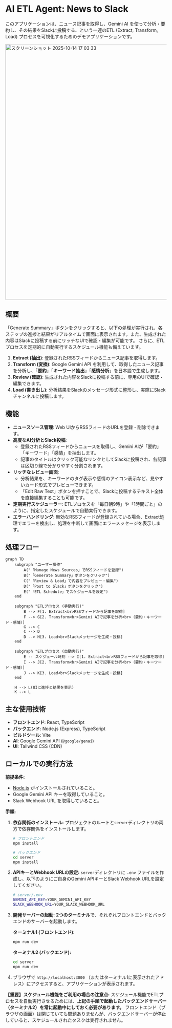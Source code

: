 # AI ETL Agent: News to Slack

このアプリケーションは、ニュース記事を取得し、Gemini AI を使って分析・要約し、その結果をSlackに投稿する、という一連のETL (Extract, Transform, Load) プロセスを可視化するためのデモアプリケーションです。

<img width="940" height="799" alt="スクリーンショット 2025-10-14 17 03 33" src="https://github.com/user-attachments/assets/b949991f-11aa-4748-b48e-448b34d1fbd0" />

## 概要

「Generate Summary」ボタンをクリックすると、以下の処理が実行され、各ステップの進捗と結果がリアルタイムで画面に表示されます。また、生成された内容はSlackに投稿する前にリッチなUIで確認・編集が可能です。
さらに、ETLプロセスを定期的に自動実行するスケジュール機能も備えています。

1.  **Extract (抽出)**: 登録されたRSSフィードからニュース記事を取得します。
2.  **Transform (変換)**: Google Gemini API を利用して、取得したニュース記事を分析し、「**要約**」「**キーワード抽出**」「**感情分析**」を日本語で生成します。
3.  **Review (確認)**: 生成された内容をSlackに投稿する前に、専用のUIで確認・編集できます。
4.  **Load (書き出し)**: 分析結果をSlackのメッセージ形式に整形し、実際にSlackチャンネルに投稿します。

## 機能

-   **ニュースソース管理**: Web UIからRSSフィードのURLを登録・削除できます。
-   **高度なAI分析とSlack投稿**:
    -   登録されたRSSフィードからニュースを取得し、Gemini AIが「要約」「キーワード」「感情」を抽出します。
    -   記事のタイトルはクリック可能なリンクとしてSlackに投稿され、各記事は区切り線で分かりやすく分割されます。
-   **リッチなレビュー画面**:
    -   分析結果を、キーワードのタグ表示や感情のアイコン表示など、見やすいカード形式でプレビューできます。
    -   「Edit Raw Text」ボタンを押すことで、Slackに投稿するテキスト全体を直接編集することも可能です。
-   **定期実行スケジューラー**: ETLプロセスを「毎日朝9時」や「1時間ごと」のように、指定したスケジュールで自動実行できます。
-   **エラーハンドリング**: 無効なRSSフィードが登録されている場合、Extract処理でエラーを検出し、処理を中断して画面にエラーメッセージを表示します。

## 処理フロー

```mermaid
graph TD
    subgraph "ユーザー操作"
        A("「Manage News Sources」でRSSフィードを登録")
        B("「Generate Summary」ボタンをクリック")
        C("「Review & Load」で内容をプレビュー・編集")
        D("「Post to Slack」ボタンをクリック")
        E("「ETL Schedule」でスケジュールを設定")
    end

    subgraph "ETLプロセス (手動実行)"
        B --> F[1. Extract<br>RSSフィードから記事を取得]
        F --> G[2. Transform<br>Gemini AIで記事を分析<br>（要約・キーワード・感情）]
        G --> C
        C --> D
        D --> H[3. Load<br>Slackメッセージを生成・投稿]
    end

    subgraph "ETLプロセス (自動実行)"
        E -- スケジュール時刻 --> I[1. Extract<br>RSSフィードから記事を取得]
        I --> J[2. Transform<br>Gemini AIで記事を分析<br>（要約・キーワード・感情）]
        J --> K[3. Load<br>Slackメッセージを生成・投稿]
    end

    H --> L(UIに進捗と結果を表示)
    K --> L
```

## 主な使用技術

-   **フロントエンド**: React, TypeScript
-   **バックエンド**: Node.js (Express), TypeScript
-   **ビルドツール**: Vite
-   **AI**: Google Gemini API (`@google/genai`)
-   **UI**: Tailwind CSS (CDN)

## ローカルでの実行方法

**前提条件:**

-   [Node.js](https://nodejs.org/) がインストールされていること。
-   Google Gemini API キーを取得していること。
-   Slack Webhook URL を取得していること。

**手順:**

1.  **依存関係のインストール:**
    プロジェクトのルートと`server`ディレクトリの両方で依存関係をインストールします。
    ```bash
    # フロントエンド
    npm install

    # バックエンド
    cd server
    npm install
    ```

2.  **APIキーとWebhook URLの設定:**
    `server`ディレクトリに `.env` ファイルを作成し、以下のようにご自身のGemini APIキーとSlack Webhook URLを設定してください。
    
    ```sh
    # server/.env
    GEMINI_API_KEY=YOUR_GEMINI_API_KEY
    SLACK_WEBHOOK_URL=YOUR_SLACK_WEBHOOK_URL
    ```

3.  **開発サーバーの起動:**
    **2つのターミナル**で、それぞれフロントエンドとバックエンドのサーバーを起動します。

    **ターミナル1 (フロントエンド):**
    ```bash
    npm run dev
    ```

    **ターミナル2 (バックエンド):**
    ```bash
    cd server
    npm run dev
    ```

4.  ブラウザで `http://localhost:3000` （またはターミナル1に表示されたアドレス）にアクセスすると、アプリケーションが表示されます。

**【重要】スケジュール機能をご利用の場合の注意点:**
スケジュール機能でETLプロセスを自動実行させるためには、**上記の手順で起動したバックエンドサーバー（ターミナル2）を常に起動中にしておく必要があります。** フロントエンド（ブラウザの画面）は閉じていても問題ありませんが、バックエンドサーバーが停止していると、スケジュールされたタスクは実行されません。
